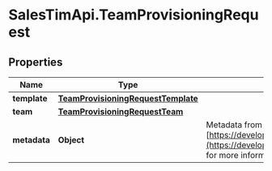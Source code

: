 # SalesTimApi.TeamProvisioningRequest

## Properties

Name | Type | Description | Notes
------------ | ------------- | ------------- | -------------
**template** | [**TeamProvisioningRequestTemplate**](TeamProvisioningRequestTemplate.md) |  | [optional] 
**team** | [**TeamProvisioningRequestTeam**](TeamProvisioningRequestTeam.md) |  | [optional] 
**metadata** | **Object** | Metadata from the app client as a JSON object. See [https://developers.salestim.com/api/reference/Models/AppMetadata](https://developers.salestim.com/api/reference/Models/VirtualAppMetadata) for more information. | [optional] 


